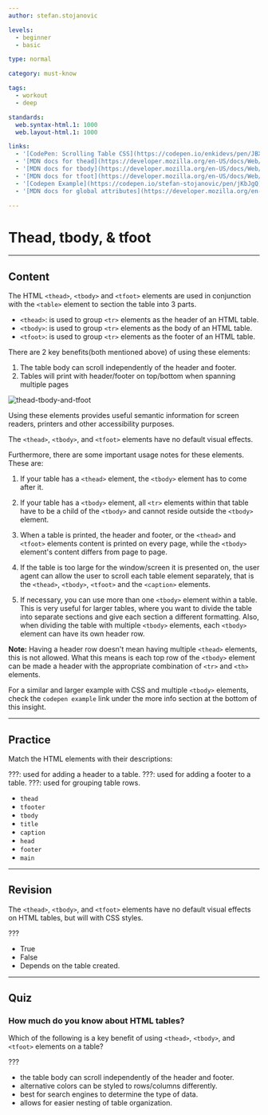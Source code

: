 ```yaml
---
author: stefan.stojanovic

levels:
  - beginner
  - basic

type: normal

category: must-know

tags:
  - workout
  - deep

standards:
  web.syntax-html.1: 1000
  web.layout-html.1: 1000

links:
  - '[CodePen: Scrolling Table CSS](https://codepen.io/enkidevs/pen/JBXyoJ){code}'
  - '[MDN docs for thead](https://developer.mozilla.org/en-US/docs/Web/HTML/Element/thead){website}'
  - '[MDN docs for tbody](https://developer.mozilla.org/en-US/docs/Web/HTML/Element/tbody){website}'
  - '[MDN docs for tfoot](https://developer.mozilla.org/en-US/docs/Web/HTML/Element/tfoot){website}'
  - '[Codepen Example](https://codepen.io/stefan-stojanovic/pen/jKbJgQ){website}'
  - '[MDN docs for global attributes](https://developer.mozilla.org/en-US/docs/Web/HTML/Global_attributes){website}'

---
```

# Thead, tbody, & tfoot
---
## Content

The HTML `<thead>`, `<tbody>` and `<tfoot>` elements are used in conjunction with the `<table>` element to section the table into 3 parts.

* `<thead>`: is used to group `<tr>` elements as the header of an HTML table.
* `<tbody>`: is used to group `<tr>` elements as the body of an HTML table.
* `<tfoot>`: is used to group `<tr>` elements as the footer of an HTML table.

There are 2 key benefits(both mentioned above) of using these elements:
  1. The table body can scroll independently of the header and footer.
  2. Tables will print with header/footer on top/bottom when spanning multiple pages

![thead-tbody-and-tfoot](%3Csvg%20xmlns%3D%22http%3A%2F%2Fwww.w3.org%2F2000%2Fsvg%22%20width%3D%22320%22%20height%3D%22139%22%3E%3Cg%20fill%3D%22none%22%20fill-rule%3D%22evenodd%22%3E%3Crect%20width%3D%22320%22%20height%3D%22139%22%20fill%3D%22%23FFF%22%20rx%3D%229%22%2F%3E%3Cpath%20stroke%3D%22%23000%22%20stroke-linecap%3D%22square%22%20stroke-width%3D%222%22%20d%3D%22M16.5%2029.5h288.01563%22%2F%3E%3Cpath%20fill%3D%22%23E3E3E3%22%20d%3D%22M15%2045h288v14H15zm0%2030h288v14H15zm0%2030h288v14H15z%22%2F%3E%3Ctext%20fill%3D%22%23000%22%20font-family%3D%22Roboto-Medium%2C%20Roboto%22%20font-size%3D%2210%22%20font-weight%3D%22400%22%3E%3Ctspan%20x%3D%2221%22%20y%3D%2223%22%3ECharacter%3C%2Ftspan%3E%3C%2Ftext%3E%3Ctext%20fill%3D%22%23000%22%20font-family%3D%22Roboto-Regular%2C%20Roboto%22%20font-size%3D%2210%22%3E%3Ctspan%20x%3D%2221%22%20y%3D%2241%22%3EColegogia%3C%2Ftspan%3E%3C%2Ftext%3E%3Ctext%20fill%3D%22%23000%22%20font-family%3D%22Roboto-Regular%2C%20Roboto%22%20font-size%3D%2210%22%3E%3Ctspan%20x%3D%2221%22%20y%3D%2255%22%3EDriscollcheek%3C%2Ftspan%3E%3C%2Ftext%3E%3Ctext%20fill%3D%22%23000%22%20font-family%3D%22Roboto-Regular%2C%20Roboto%22%20font-size%3D%2210%22%3E%3Ctspan%20x%3D%2221%22%20y%3D%2269%22%3EHelltinez%3C%2Ftspan%3E%3C%2Ftext%3E%3Ctext%20fill%3D%22%23000%22%20font-family%3D%22Roboto-Regular%2C%20Roboto%22%20font-size%3D%2210%22%3E%3Ctspan%20x%3D%2221%22%20y%3D%2284%22%3EFostershu%3C%2Ftspan%3E%3C%2Ftext%3E%3Ctext%20fill%3D%22%23000%22%20font-family%3D%22Roboto-Regular%2C%20Roboto%22%20font-size%3D%2210%22%3E%3Ctspan%20x%3D%2221%22%20y%3D%2298%22%3EGrrramirez%3C%2Ftspan%3E%3C%2Ftext%3E%3Ctext%20fill%3D%22%23000%22%20font-family%3D%22Roboto-Regular%2C%20Roboto%22%20font-size%3D%2210%22%3E%3Ctspan%20x%3D%2221%22%20y%3D%22113%22%3EThocrusha%3C%2Ftspan%3E%3C%2Ftext%3E%3Ctext%20fill%3D%22%23000%22%20font-family%3D%22Roboto-Regular%2C%20Roboto%22%20font-size%3D%2210%22%3E%3Ctspan%20x%3D%22117%22%20y%3D%22113%22%3EGiant%3C%2Ftspan%3E%3C%2Ftext%3E%3Ctext%20fill%3D%22%23000%22%20font-family%3D%22Roboto-Regular%2C%20Roboto%22%20font-size%3D%2210%22%3E%3Ctspan%20x%3D%22214%22%20y%3D%22113%22%3EWarrior%3C%2Ftspan%3E%3C%2Ftext%3E%3Ctext%20fill%3D%22%23000%22%20font-family%3D%22Roboto-Regular%2C%20Roboto%22%20font-size%3D%2210%22%3E%3Ctspan%20x%3D%22117%22%20y%3D%2298%22%3ETroll%3C%2Ftspan%3E%3C%2Ftext%3E%3Ctext%20fill%3D%22%23000%22%20font-family%3D%22Roboto-Regular%2C%20Roboto%22%20font-size%3D%2210%22%3E%3Ctspan%20x%3D%22214%22%20y%3D%2298%22%3EBlacksmith%3C%2Ftspan%3E%3C%2Ftext%3E%3Ctext%20fill%3D%22%23000%22%20font-family%3D%22Roboto-Regular%2C%20Roboto%22%20font-size%3D%2210%22%3E%3Ctspan%20x%3D%22117%22%20y%3D%2284%22%3EDragonia%3C%2Ftspan%3E%3C%2Ftext%3E%3Ctext%20fill%3D%22%23000%22%20font-family%3D%22Roboto-Regular%2C%20Roboto%22%20font-size%3D%2210%22%3E%3Ctspan%20x%3D%22214%22%20y%3D%2284%22%3EWarrior%3C%2Ftspan%3E%3C%2Ftext%3E%3Ctext%20fill%3D%22%23000%22%20font-family%3D%22Roboto-Regular%2C%20Roboto%22%20font-size%3D%2210%22%3E%3Ctspan%20x%3D%22117%22%20y%3D%2269%22%3EHuman%3C%2Ftspan%3E%3C%2Ftext%3E%3Ctext%20fill%3D%22%23000%22%20font-family%3D%22Roboto-Regular%2C%20Roboto%22%20font-size%3D%2210%22%3E%3Ctspan%20x%3D%22214%22%20y%3D%2269%22%3EWarrior%3C%2Ftspan%3E%3C%2Ftext%3E%3Ctext%20fill%3D%22%23000%22%20font-family%3D%22Roboto-Regular%2C%20Roboto%22%20font-size%3D%2210%22%3E%3Ctspan%20x%3D%22117%22%20y%3D%2255%22%3EGnome%3C%2Ftspan%3E%3C%2Ftext%3E%3Ctext%20fill%3D%22%23000%22%20font-family%3D%22Roboto-Regular%2C%20Roboto%22%20font-size%3D%2210%22%3E%3Ctspan%20x%3D%22214%22%20y%3D%2255%22%3EBard%3C%2Ftspan%3E%3C%2Ftext%3E%3Ctext%20fill%3D%22%23000%22%20font-family%3D%22Roboto-Regular%2C%20Roboto%22%20font-size%3D%2210%22%3E%3Ctspan%20x%3D%22117%22%20y%3D%2241%22%3EGiant%3C%2Ftspan%3E%3C%2Ftext%3E%3Ctext%20fill%3D%22%23000%22%20font-family%3D%22Roboto-Regular%2C%20Roboto%22%20font-size%3D%2210%22%3E%3Ctspan%20x%3D%22214%22%20y%3D%2241%22%3EWarrior%3C%2Ftspan%3E%3C%2Ftext%3E%3Ctext%20fill%3D%22%23000%22%20font-family%3D%22Roboto-Medium%2C%20Roboto%22%20font-size%3D%2210%22%20font-weight%3D%22400%22%3E%3Ctspan%20x%3D%22117%22%20y%3D%2223%22%3ERace%3C%2Ftspan%3E%3C%2Ftext%3E%3Ctext%20fill%3D%22%23000%22%20font-family%3D%22Roboto-Medium%2C%20Roboto%22%20font-size%3D%2210%22%20font-weight%3D%22400%22%3E%3Ctspan%20x%3D%22214%22%20y%3D%2223%22%3EClass%3C%2Ftspan%3E%3C%2Ftext%3E%3Cpath%20stroke%3D%22%23979797%22%20stroke-linecap%3D%22square%22%20d%3D%22M15.5%20108.5h288%22%2F%3E%3Cpath%20fill%3D%22%23FFF%22%20d%3D%22M15%20109h288v14H15z%22%2F%3E%3Ctext%20fill%3D%22%23262626%22%20font-family%3D%22Roboto-Regular%2C%20Roboto%22%20font-size%3D%2210%22%3E%3Ctspan%20x%3D%2221%22%20y%3D%22122%22%3EFantasy%20Game%20Characters%3C%2Ftspan%3E%3C%2Ftext%3E%3C%2Fg%3E%3C%2Fsvg%3E)

<!--[View CodePen](https://codepen.io/enkidevs/pen/JBXyoJ)-->

Using these elements provides useful semantic information for screen readers, printers and other accessibility purposes.

The `<thead>`, `<tbody>`, and `<tfoot>` elements have no default visual effects. 


Furthermore, there are some important usage notes for these elements. These are:

  1. If your table has a `<thead>` element, the `<tbody>` element has to come after it.

  2. If your table has a `<tbody>` element, all `<tr>` elements within that table have to be a child of the `<tbody>` and cannot reside outside the `<tbody>` element.

  3. When a table is printed, the header and footer, or the `<thead>` and `<tfoot>` elements content is printed on every page, while the `<tbody>` element's content differs from page to page.

  4. If the table is too large for the window/screen it is presented on, the user agent can allow the user to scroll each table element separately, that is the `<thead>`, `<tbody>`, `<tfoot>` and the `<caption>` elements.

  5. If necessary, you can use more than one `<tbody>` element within a table. This is very useful for larger tables, where you want to divide the table into separate sections and give each section a different formatting. Also, when dividing the table with multiple `<tbody>` elements, each `<tbody>` element can have its own header row. 
  
  **Note:** Having a header row doesn't mean having multiple `<thead>` elements, this is not allowed. What this means is each top row of the `<tbody>` element can be made a header with the appropriate combination of `<tr>` and `<th>` elements.
  
  For a similar and larger example with CSS and multiple `<tbody>` elements, check the `codepen example` link under the more info section at the bottom of this insight.


---
## Practice

Match the HTML elements with their descriptions:

???: used for adding a header to a table.
???: used for adding a footer to a table.
???: used for grouping table rows.

* `thead`
* `tfooter`
* `tbody`
* `title`
* `caption`
* `head`
* `footer`
* `main`

---
## Revision

The `<thead>`, `<tbody>`, and `<tfoot>` elements have no default visual effects on HTML tables, but will with CSS styles.

???

* True
* False
* Depends on the table created.

---
## Quiz

### How much do you know about HTML tables?

Which of the following is a key benefit of using `<thead>`, `<tbody>`, and `<tfoot>` elements on a table?

???

* the table body can scroll independently of the header and footer.
* alternative colors can be styled to rows/columns differently.
* best for search engines to determine the type of data.
* allows for easier nesting of table organization.
